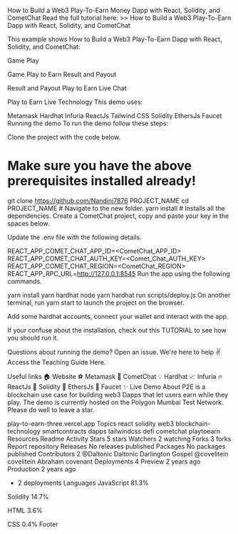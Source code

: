 How to Build a Web3 Play-To-Earn Money Dapp with React, Solidity, and CometChat
Read the full tutorial here: >> How to Build a Web3 Play-To-Earn Dapp with React, Solidity, and CometChat

This example shows How to Build a Web3 Play-To-Earn Dapp with React, Solidity, and CometChat:

Game Play

Game Play to Earn
Result and Payout

Result and Payout
Play to Earn Live Chat

Play to Earn Live
Technology
This demo uses:

Metamask
Hardhat
Infuria
ReactJs
Tailwind CSS
Solidity
EthersJs
Faucet
Running the demo
To run the demo follow these steps:

Clone the project with the code below.

# Make sure you have the above prerequisites installed already!
git clone https://github.com/Nandini7876 PROJECT_NAME
cd PROJECT_NAME # Navigate to the new folder.
yarn install # Installs all the dependencies.
Create a CometChat project, copy and paste your key in the spaces below.

Update the .env file with the following details.

 REACT_APP_COMET_CHAT_APP_ID=<CometChat_APP_ID>
 REACT_APP_COMET_CHAT_AUTH_KEY=<Comet_Chat_AUTH_KEY>
 REACT_APP_COMET_CHAT_REGION=<CometChat_REGION>
 REACT_APP_RPC_URL=<http://127.0.0.1:8545>
Run the app using the following commands.

yarn install
yarn hardhat node
yarn hardhat run scripts/deploy.js
On another terminal, run yarn start to launch the project on the browser.

Add some hardhat accounts, connect your wallet and interact with the app.

If your confuse about the installation, check out this TUTORIAL to see how you should run it.

Questions about running the demo? Open an issue. We're here to help ✌️ Access the Teaching Guide Here.

Useful links
🏠 Website
⚽ Metamask
🚀 CometChat
💡 Hardhat
📈 Infuria
🔥 ReactJs
🐻 Solidity
👀 EthersJs
🎅 Faucet
✨ Live Demo
About
P2E is a blockchain use case for building web3 Dapps that let users earn while they play. The demo is currently hosted on the Polygon Mumbai Test Network. Please do well to leave a star.

play-to-earn-three.vercel.app
Topics
react solidity web3 blockchain-technology smartcontracts dapps tailwindcss defi cometchat playtoearn
Resources
 Readme
 Activity
Stars
 5 stars
Watchers
 2 watching
Forks
 3 forks
Report repository
Releases
No releases published
Packages
No packages published
Contributors
2
@Daltonic
Daltonic Darlington Gospel
@covelitein
covelitein Abraham covenant
Deployments
4
 Preview 2 years ago
 Production 2 years ago
+ 2 deployments
Languages
JavaScript
81.3%
 
Solidity
14.7%
 
HTML
3.6%
 
CSS
0.4%
Footer
